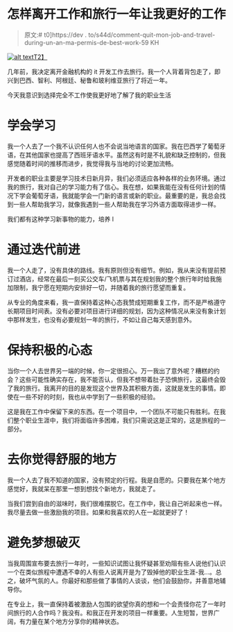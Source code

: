 # 怎样离开工作和旅行一年让我更好的工作

> 原文:# t0]https://dev . to/s44d/comment-quit-mon-job-and-travel-during-un-an-ma-permis-de-best-work-59 KH

[![alt text](../Images/93c544bfe12be7c3f55211265e35ea19.png "fly away")T2】](https://res.cloudinary.com/practicaldev/image/fetch/s--TawSKBrt--/c_limit%2Cf_auto%2Cfl_progressive%2Cq_auto%2Cw_880/https://s2.qwant.com/thumbr/0x380/5/a/26d5c1c9a1dd24ee0b959a579c869afd1411c8b9738ad537e520489611ecac/airplane-e1407366462772.jpg%3Fu%3Dhttp%253A%252F%252Fblog.reship.com%252Fwp-content%252Fuploads%252F2014%252F08%252Fairplane-e1407366462772.jpg%26q%3D0%26b%3D1%26p%3D0%26a%3D1)

几年前，我决定离开金融机构的 it 开发工作去旅行。我一个人背着背包走了，即兴到巴西、智利、阿根廷、秘鲁和玻利维亚旅行了将近一年。

今天我意识到选择完全不工作使我更好地了解了我的职业生活

# [](#apprendre-%C3%A0-apprendre)学会学习

我一个人去了一个我不认识任何人也不会说当地语言的国家。我在巴西学了葡萄牙语，在其他国家也提高了西班牙语水平。虽然这有时是不礼貌和缺乏控制的，但我感觉随着时间的推移而进步，我觉得我与当地的讨论更加流畅。

开发者的职业主要是学习技术日新月异，我们必须适应各种各样的业务环境。通过我的旅行，我对自己的学习能力有了信心。我在想，如果我能在没有任何计划的情况下学会葡萄牙语，我就能学会一门新的语言或新的职业。最重要的是，我总会找到一些人帮助我学习，就像我遇到一些人帮助我在学习外语方面取得进步一样。

我们都有这种学习新事物的能力，培养 l

# [](#avancer-par-it%C3%A9rations)通过迭代前进

我一个人走了，没有具体的路线。我有原则但没有细节。例如，我从来没有提前预订过酒店，经常在最后一刻买公交车/飞机票与其在规划我的整个旅行年时给我施加限制，我宁愿在短期内安排好一切，并随着我的旅行愿望而重复。

从专业的角度来看，我一直保持着这种心态我赞成短期重复工作，而不是严格遵守长期项目时间表。没有必要对项目进行详细的规划，因为这种情况从来没有象计划中那样发生，也没有必要规划一年的旅行，不如让自己每天感到意外。

# [](#garder-un-%C3%A9tat-desprit-positif)保持积极的心态

当你一个人去世界另一端的时候，你一定很担心。万一我出了意外呢？糟糕的约会？这些可能性确实存在，我不能否认，但我不想带着肚子恐惧旅行，这最终会毁了我的旅行。我离开的目的是发现这个世界及其积极方面，这就是发生的事情。即使在一些不好的时刻，我也从中学到了一些积极的经验。

这是我在工作中保留下来的东西。在一个项目中，一个团队不可能只有胜利。在我们整个职业生涯中，我们将面临许多困难，我们只需说这是正常的，这是旅程的一部分。

# [](#aller-l%C3%A0-o%C3%B9-on-se-sent-bien)去你觉得舒服的地方

我一个人去了我不知道的国家，没有预定的行程。我是自愿的。只要我在某个地方感觉好，我就呆在那里一想到想找个新地方，我就走了。

当我们尝到自由的滋味时，我们很难摆脱它。在工作中，我让自己听起来也一样。我尽量去做一些激励我的项目。如果和我喜欢的人在一起就更好了！

# [](#eviter-les-briseurs-de-r%C3%AAves)避免梦想破灭

当我周围宣布要去旅行一年时，一些知识试图让我怀疑甚至劝阻有些人说他们认识一个在类似旅程中遭遇不幸的人有些人说离开是为了毁掉他的职业生涯-我...。总之，破坏气氛的人。你最好和那些做了事情的人谈谈，他们会鼓励你，并善意地辅导你。

在专业上，我一直保持着被激励人包围的欲望你真的想和一个会责怪你花了一年时间旅行的人合作吗？我没有。和我正在开发的项目一样重要。人生短暂，世界广阔，有力量在某个地方分享你的精神状态。